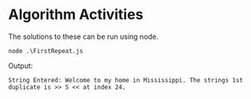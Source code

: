 # Algorithm Activities

The solutions to these can be run using node. 

`node .\FirstRepeat.js`

Output:

`String Entered: Welcome to my home in Mississippi.
The strings 1st duplicate is >> S << at index 24.`